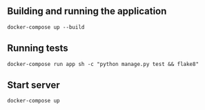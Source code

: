 
## Building and running the application

    docker-compose up --build

## Running tests

    docker-compose run app sh -c "python manage.py test && flake8"


## Start server

    docker-compose up